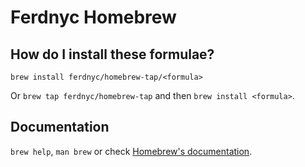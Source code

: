 # Ferdnyc Homebrew

## How do I install these formulae?

`brew install ferdnyc/homebrew-tap/<formula>`

Or `brew tap ferdnyc/homebrew-tap` and then `brew install <formula>`.

## Documentation

`brew help`, `man brew` or check [Homebrew's documentation](https://docs.brew.sh).
